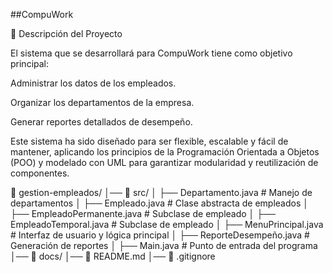 ##CompuWork

🏢 Descripción del Proyecto

El sistema que se desarrollará para CompuWork tiene como objetivo principal:

Administrar los datos de los empleados.

Organizar los departamentos de la empresa.

Generar reportes detallados de desempeño.

Este sistema ha sido diseñado para ser flexible, escalable y fácil de mantener, aplicando los principios de la Programación Orientada a Objetos (POO) y modelado con UML para garantizar modularidad y reutilización de componentes.

📂 gestion-empleados/
│── 📂 src/
│   ├── Departamento.java                   # Manejo de departamentos
│   ├── Empleado.java                       # Clase abstracta de empleados
│   ├── EmpleadoPermanente.java             # Subclase de empleado
│   ├── EmpleadoTemporal.java               # Subclase de empleado
│   ├── MenuPrincipal.java                  # Interfaz de usuario y lógica principal
│   ├── ReporteDesempeño.java               # Generación de reportes
│   ├── Main.java                           # Punto de entrada del programa
│── 📂 docs/
│── 📜 README.md
│── 📜 .gitignore